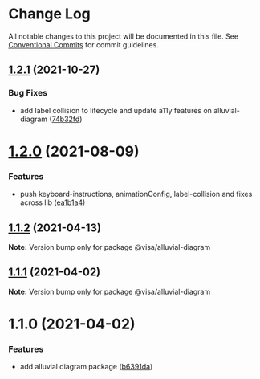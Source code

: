 # Change Log

All notable changes to this project will be documented in this file.
See [Conventional Commits](https://conventionalcommits.org) for commit guidelines.

## [1.2.1](https://github.com/visa/visa-chart-components/compare/@visa/alluvial-diagram@1.2.0...@visa/alluvial-diagram@1.2.1) (2021-10-27)


### Bug Fixes

* add label collision to lifecycle and update a11y features on alluvial-diagram ([74b32fd](https://github.com/visa/visa-chart-components/commit/74b32fd0c03205d80fae6d65b7645a4f1dfd9849))





# [1.2.0](https://github.com/visa/visa-chart-components/compare/@visa/alluvial-diagram@1.1.2...@visa/alluvial-diagram@1.2.0) (2021-08-09)


### Features

* push keyboard-instructions, animationConfig, label-collision and fixes across lib ([ea1b1a4](https://github.com/visa/visa-chart-components/commit/ea1b1a478b3ea9bcf07e76551a45a9adaaacdb47))





## [1.1.2](https://github.com/visa/visa-chart-components/compare/@visa/alluvial-diagram@1.1.1...@visa/alluvial-diagram@1.1.2) (2021-04-13)

**Note:** Version bump only for package @visa/alluvial-diagram





## [1.1.1](https://github.com/visa/visa-chart-components/compare/@visa/alluvial-diagram@1.1.0...@visa/alluvial-diagram@1.1.1) (2021-04-02)

**Note:** Version bump only for package @visa/alluvial-diagram





# 1.1.0 (2021-04-02)


### Features

* add alluvial diagram package ([b6391da](https://github.com/visa/visa-chart-components/commit/b6391da16a7f2aabd0a0596b3d38994ff456876f))
